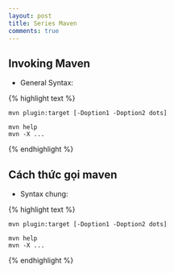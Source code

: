 ```yaml
---
layout: post
title: Series Maven
comments: true
---
```


## Invoking Maven
- General Syntax:

{% highlight text %}

    mvn plugin:target [-Doption1 -Doption2 dots]
    
    mvn help
    mvn -X ...
{% endhighlight %}
    

## Cách thức gọi maven
- Syntax chung:

{% highlight text %}

    mvn plugin:target [-Doption1 -Doption2 dots]
    
    mvn help
    mvn -X ...
{% endhighlight %}
